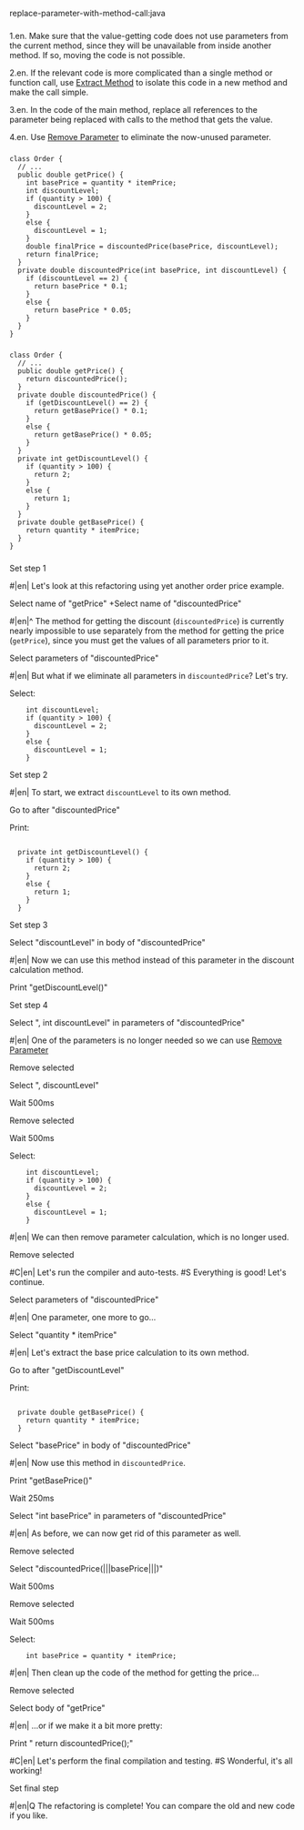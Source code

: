 replace-parameter-with-method-call:java

###

1.en. Make sure that the value-getting code does not use parameters from the current method, since they will be unavailable from inside another method. If so, moving the code is not possible.


2.en. If the relevant code is more complicated than a single method or function call, use <a href="/extract-method">Extract Method</a> to isolate this code in a new method and make the call simple.


3.en. In the code of the main method, replace all references to the parameter being replaced with calls to the method that gets the value.


4.en. Use <a href="/remove-parameter">Remove Parameter</a> to eliminate the now-unused parameter.




###

```
class Order {
  // ...
  public double getPrice() {
    int basePrice = quantity * itemPrice;
    int discountLevel;
    if (quantity > 100) {
      discountLevel = 2;
    }
    else {
      discountLevel = 1;
    }
    double finalPrice = discountedPrice(basePrice, discountLevel);
    return finalPrice;
  }
  private double discountedPrice(int basePrice, int discountLevel) {
    if (discountLevel == 2) {
      return basePrice * 0.1;
    }
    else {
      return basePrice * 0.05;
    }
  }
}
```

###

```
class Order {
  // ...
  public double getPrice() {
    return discountedPrice();
  }
  private double discountedPrice() {
    if (getDiscountLevel() == 2) {
      return getBasePrice() * 0.1;
    }
    else {
      return getBasePrice() * 0.05;
    }
  }
  private int getDiscountLevel() {
    if (quantity > 100) {
      return 2;
    }
    else {
      return 1;
    }
  }
  private double getBasePrice() {
    return quantity * itemPrice;
  }
}
```

###

Set step 1


#|en| Let's look at this refactoring using yet another order price example.


Select name of "getPrice"
+Select name of "discountedPrice"


#|en|^ The method for getting the discount (<code>discountedPrice</code>) is currently nearly impossible to use separately from the method for getting the price (<code>getPrice</code>), since you must get the values of all parameters prior to it.


Select parameters of "discountedPrice"


#|en| But what if we eliminate all parameters in <code>discountedPrice</code>? Let's try.


Select:
```
    int discountLevel;
    if (quantity > 100) {
      discountLevel = 2;
    }
    else {
      discountLevel = 1;
    }

```

Set step 2


#|en| To start, we extract <code>discountLevel</code> to its own method.


Go to after "discountedPrice"

Print:
```

  private int getDiscountLevel() {
    if (quantity > 100) {
      return 2;
    }
    else {
      return 1;
    }
  }
```

Set step 3

Select "discountLevel" in body of "discountedPrice"


#|en| Now we can use this method instead of this parameter in the discount calculation method.


Print "getDiscountLevel()"

Set step 4

Select ", int discountLevel" in parameters of "discountedPrice"


#|en| One of the parameters is no longer needed so we can use <a href="/remove-parameter">Remove Parameter</a>


Remove selected

Select ", discountLevel"

Wait 500ms

Remove selected

Wait 500ms

Select:
```
    int discountLevel;
    if (quantity > 100) {
      discountLevel = 2;
    }
    else {
      discountLevel = 1;
    }

```


#|en| We can then remove parameter calculation, which is no longer used.


Remove selected


#C|en| Let's run the compiler and auto-tests.
#S Everything is good! Let's continue.


Select parameters of "discountedPrice"


#|en| One parameter, one more to go…


Select "quantity * itemPrice"


#|en| Let's extract the base price calculation to its own method.


Go to after "getDiscountLevel"

Print:
```

  private double getBasePrice() {
    return quantity * itemPrice;
  }
```

Select "basePrice" in body of "discountedPrice"


#|en| Now use this method in <code>discountedPrice</code>.


Print "getBasePrice()"

Wait 250ms

Select "int basePrice" in parameters of "discountedPrice"


#|en| As before, we can now get rid of this parameter as well.


Remove selected

Select "discountedPrice(|||basePrice|||)"

Wait 500ms

Remove selected

Wait 500ms

Select:
```
    int basePrice = quantity * itemPrice;

```


#|en| Then clean up the code of the method for getting the price…


Remove selected

Select body of "getPrice"


#|en| …or if we make it a bit more pretty:


Print "    return discountedPrice();"



#C|en| Let's perform the final compilation and testing.
#S Wonderful, it's all working!


Set final step


#|en|Q The refactoring is complete! You can compare the old and new code if you like.
